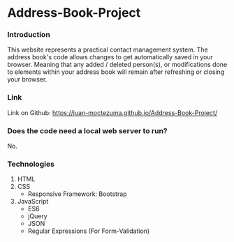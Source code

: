 # Address-Book-Project

### Introduction

This website represents a practical contact management system.
The address book's code allows changes to get automatically 
saved in your browser. Meaning that any added / deleted person(s), or 
modifications done to elements within your address book will remain
after refreshing or closing your browser. 

### Link
Link on Github: https://juan-moctezuma.github.io/Address-Book-Project/

### Does the code need a local web server to run?
No.

### Technologies

1. HTML
2. CSS
   * Responsive Framework: Bootstrap
3. JavaScript
   * ES6
   * jQuery
   * JSON
   * Regular Expressions (For Form-Validation)
